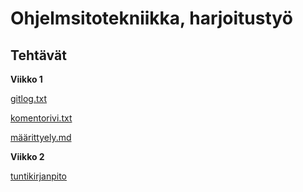 # Ohjelmsitotekniikka, harjoitustyö
## Tehtävät
**Viikko 1**  

[gitlog.txt](https://github.com/aitoAarni/ot-harjoitustyo-take2/blob/master/laskarit/viikko1/gitlog.txt)  

[komentorivi.txt](https://github.com/aitoAarni/ot-harjoitustyo-take2/blob/master/laskarit/viikko1/komentorivi.txt)

[määrittyely.md](https://github.com/aitoAarni/ot-harjoitustyo-take2/blob/master/dokumentaatio/vaatimusmaarittely.md)

**Viikko 2**

 [tuntikirjanpito](https://github.com/aitoAarni/ot-harjoitustyo-take2/blob/master/dokumentaatio/Tuntikirjanpito.txt)
